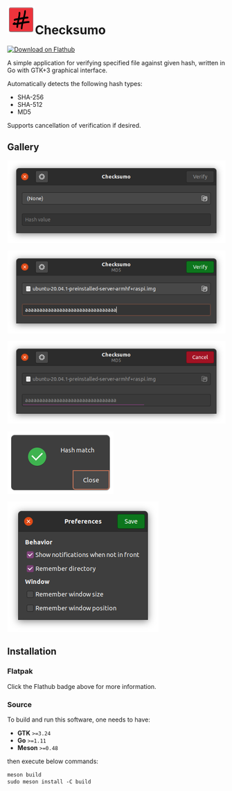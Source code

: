 <img align="left" width="64" height="64" src="data/com.github.dawidd6.checksumo.svg">
<h1>Checksumo</h1>

<a href='https://flathub.org/apps/details/com.github.dawidd6.checksumo'><img width='240' alt='Download on Flathub' src='https://flathub.org/assets/badges/flathub-badge-en.png'/></a>

A simple application for verifying specified file against given hash, written in Go with GTK+3 graphical interface.

Automatically detects the following hash types:
- SHA-256
- SHA-512
- MD5

Supports cancellation of verification if desired.

## Gallery

![](data/screenshots/check1.png)

![](data/screenshots/check2.png)

![](data/screenshots/check3.png)

![](data/screenshots/check4.png)

![](data/screenshots/check5.png)

## Installation

### Flatpak

Click the Flathub badge above for more information.

### Source

To build and run this software, one needs to have:

- **GTK** `>=3.24`
- **Go** `>=1.11`
- **Meson** `>=0.48`

then execute below commands:

```shell script
meson build
sudo meson install -C build
```
